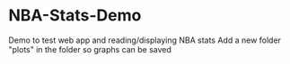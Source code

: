# NBA-Stats-Demo
Demo to test web app and reading/displaying NBA stats
Add a new folder "plots" in the folder so graphs can be saved
